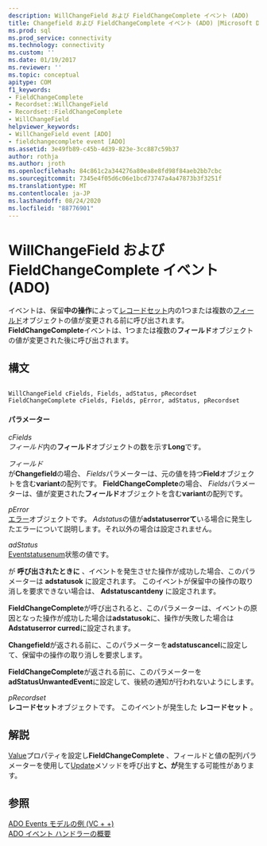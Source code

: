 ```yaml
---
description: WillChangeField および FieldChangeComplete イベント (ADO)
title: Changefield および FieldChangeComplete イベント (ADO) |Microsoft Docs
ms.prod: sql
ms.prod_service: connectivity
ms.technology: connectivity
ms.custom: ''
ms.date: 01/19/2017
ms.reviewer: ''
ms.topic: conceptual
apitype: COM
f1_keywords:
- FieldChangeComplete
- Recordset::WillChangeField
- Recordset::FieldChangeComplete
- WillChangeField
helpviewer_keywords:
- WillChangeField event [ADO]
- fieldchangecomplete event [ADO]
ms.assetid: 3e49fb89-c45b-4d39-823e-3cc887c59b37
author: rothja
ms.author: jroth
ms.openlocfilehash: 84c861c2a344276a80ea8e8fd98f84aeb2bb7cbc
ms.sourcegitcommit: 7345e4f05d6c06e1bcd73747a4a47873b3f3251f
ms.translationtype: MT
ms.contentlocale: ja-JP
ms.lasthandoff: 08/24/2020
ms.locfileid: "88776901"
---
```

# <a name="willchangefield-and-fieldchangecomplete-events-ado"></a>WillChangeField および FieldChangeComplete イベント (ADO)
イベントは、保留**中の操作**によって[レコードセット](./recordset-object-ado.md)内の1つまたは複数の[フィールド](./field-object.md)オブジェクトの値が変更される前に呼び出されます。 **FieldChangeComplete**イベントは、1つまたは複数の**フィールド**オブジェクトの値が変更された後に呼び出されます。  
  
## <a name="syntax"></a>構文  
  
```  
  
WillChangeField cFields, Fields, adStatus, pRecordset  
FieldChangeComplete cFields, Fields, pError, adStatus, pRecordset  
```  
  
#### <a name="parameters"></a>パラメーター  
 *cFields*  
 *フィールド*内の**フィールド**オブジェクトの数を示す**Long**です。  
  
 *フィールド*  
 が**Changefield**の場合、 *Fields*パラメーターは、元の値を持つ**Field**オブジェクトを含む**variant**の配列です。 **FieldChangeComplete**の場合、 *Fields*パラメーターは、値が変更された**フィールド**オブジェクトを含む**variant**の配列です。  
  
 *pError*  
 [エラー](./error-object.md)オブジェクトです。 *Adstatus*の値が**adstatuserrorて**いる場合に発生したエラーについて説明します。それ以外の場合は設定されません。  
  
 *adStatus*  
 [Eventstatusenum](./eventstatusenum.md)状態の値です。  
  
 が **呼び出されたときに** 、イベントを発生させた操作が成功した場合、このパラメーターは **adstatusok** に設定されます。 このイベントが保留中の操作の取り消しを要求できない場合は、 **Adstatuscantdeny** に設定されます。  
  
 **FieldChangeComplete**が呼び出されると、このパラメーターは、イベントの原因となった操作が成功した場合は**adstatusok**に、操作が失敗した場合は**Adstatuserror curred**に設定されます。  
  
 **Changefield**が返される前に、このパラメーターを**adstatuscancel**に設定して、保留中の操作の取り消しを要求します。  
  
 **FieldChangeComplete**が返される前に、このパラメーターを**adStatusUnwantedEvent**に設定して、後続の通知が行われないようにします。  
  
 *pRecordset*  
 **レコードセット**オブジェクトです。 このイベントが発生した **レコードセット** 。  
  
## <a name="remarks"></a>解説  
 [Value](./value-property-ado.md)プロパティを設定し**FieldChangeComplete** 、フィールドと値の配列パラメーターを使用して[Update](./update-method.md)メソッドを呼び出す**と、が**発生する可能性があります。  
  
## <a name="see-also"></a>参照  
 [ADO Events モデルの例 (VC + +)](./ado-events-model-example-vc.md)   
 [ADO イベント ハンドラーの概要](../../guide/data/ado-event-handler-summary.md)
